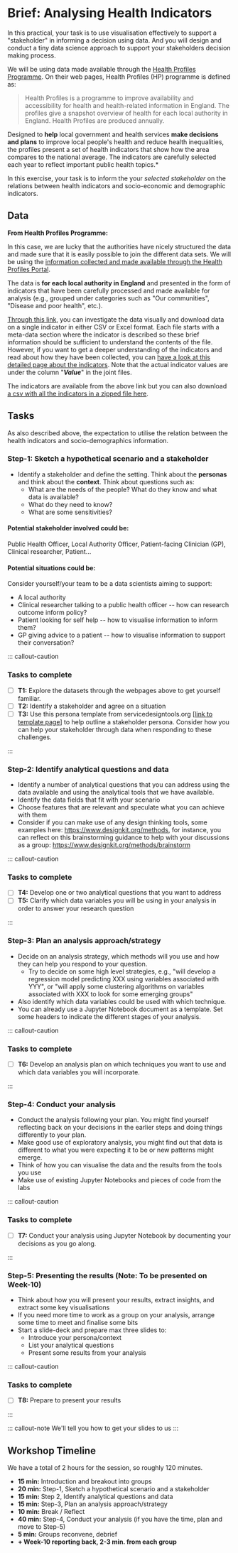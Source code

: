 # Brief: Analysing Health Indicators

In this practical, your task is to use visualisation effectively to support a "stakeholder" in informing a decision using data. And you will design and conduct a tiny data science approach to support your stakeholders decision making process.

We will be using data made available through the [Health Profiles Programme](https://fingertips.phe.org.uk/profile/health-profiles).  On their web pages, Health Profiles (HP) programme is defined as:

>  Health Profiles is a programme to improve availability and accessibility for health and health-related information in England. The profiles give a snapshot overview of health for each local authority in England. Health Profiles are produced annually.

Designed to **help** local government and health services **make decisions and plans** to improve local people's health and reduce health inequalities, the profiles present a set of health indicators that show how the area compares to the national average. The indicators are carefully selected each year to reflect important public health topics.*

In this exercise, your task is to inform the your *selected stakeholder* on the relations between health indicators and socio-economic and demographic indicators. 

## Data

**From Health Profiles Programme:**

In this case, we are lucky that the authorities have nicely structured the data and made sure that it is easily possible to join the different data sets. We will be using the [information collected and made available through the Health Profiles Portal](https://fingertips.phe.org.uk/profile/health-profiles).

The data is **for each local authority in England** and presented in the form of indicators that have been carefully processed and made available for analysis (e.g., grouped under categories such as "Our communities", "Disease and poor health", etc.).

[Through this link](https://fingertips.phe.org.uk/profile/health-profiles/data#page/0/gid/1938132696/pat/6/par/E12000004/ati/101/are/E07000032), you can investigate the data visually and download data on a single indicator in either CSV or Excel format. Each file starts with a meta-data section where the indicator is described so these brief information should be sufficient to understand the contents of the file. However, if you want to get a deeper understanding of the indicators and read about how they have been collected, you can [have a look at this detailed page about the indicators](https://fingertips.phe.org.uk/profile/public-health-outcomes-framework/supporting-information/further-info). Note that the actual indicator values are under the column "***Value***" in the joint files.

The indicators are available from the above link but you can also download [a csv with all the indicators in a zipped file here](https://moodle.warwick.ac.uk/mod/resource/view.php?id=1167665).

## Tasks

As also described above, the expectation to utilise the relation between the health indicators and socio-demographics information.

### Step-1: Sketch a hypothetical scenario and a stakeholder

- Identify a stakeholder and define the setting. Think about the **personas** and think about the **context**. Think about questions such as:
  - What are the needs of the people? What do they know and what data is available?
  - What do they need to know?
  - What are some sensitivities?

#### Potential stakeholder involved could be: 

Public Health Officer, Local Authority Officer, Patient-facing Clinician (GP), Clinical researcher,  Patient...

#### Potential situations could be:

Consider yourself/your team to be a data scientists aiming to support:

- A local authority 
- Clinical researcher talking to a public health officer -- how can research outcome inform policy?
- Patient looking for self help -- how to visualise information to inform them?
- GP giving advice to a patient -- how to visualise information to support their conversation?


::: callout-caution

### Tasks to complete

- [ ] **T1:** Explore the datasets through the webpages above to get yourself familiar.
- [ ] **T2:** Identify a stakeholder and agree on a situation
- [ ] **T3:** Use this persona template from servicedesigntools.org [[link to template page](https://servicedesigntools.org/tools/personas)] to help outline a stakeholder persona. Consider how you can help your stakeholder through data when responding to these challenges.

:::

### Step-2: Identify analytical questions and data

- Identify a number of analytical questions that you can address using the data available and using the analytical tools that we have available.
- Identify the data fields that fit with your scenario
- Choose features that are relevant and speculate what you can achieve with them
- Consider if you can make use of any design thinking tools, some examples here: https://www.designkit.org/methods, for instance, you can reflect on this brainstorming guidance to help with your discussions as a group: https://www.designkit.org/methods/brainstorm

::: callout-caution

### Tasks to complete

- [ ] **T4:** Develop one or two analytical questions that you want to address
- [ ] **T5:** Clarify which data variables you will be using in your analysis in order to answer your research question

:::

### Step-3: Plan an analysis approach/strategy

- Decide on an analysis strategy, which methods will you use and how they can help you respond to your question. 
  - Try to decide on some high level strategies, e.g., "will develop a regression model predicting XXX using variables associated with YYY", or "will apply some clustering algorithms on variables associated with XXX to look for some emerging groups"
- Also identify which data variables could be used with which technique.
- You can already use a Jupyter Notebook document as a template. Set some headers to indicate the different stages of your analysis.

::: callout-caution

### Tasks to complete

- [ ] **T6:** Develop an analysis plan on which techniques you want to use and which data variables you will incorporate.

:::

### Step-4: Conduct your analysis

- Conduct the analysis following your plan. You might find yourself reflecting back on your decisions in the earlier steps and doing things differently to your plan.
- Make good use of exploratory analysis, you might find out that data is different to what you were expecting it to be or new patterns might emerge.
- Think of how you can visualise the data and the results from the tools you use
- Make use of existing Jupyter Notebooks and pieces of code from the labs

::: callout-caution

### Tasks to complete

- [ ] **T7:** Conduct your analysis using Jupyter Notebook by documenting your decisions as you go along.

:::

### Step-5: Presenting the results (Note: To be presented on Week-10)

- Think about how you will present your results, extract insights, and extract some key visualisations 
- If you need more time to work as a group on your analysis, arrange some time to meet and finalise some bits
- Start a slide-deck and prepare max three slides to:
  - Introduce your persona/context
  - List your analytical questions
  - Present some results from your analysis

::: callout-caution

### Tasks to complete

- [ ] **T8:** Prepare to present your results

:::

::: callout-note
We'll tell you how to get your slides to us
:::

## Workshop Timeline

We have a total of 2 hours for the session, so roughly 120 minutes.

- **15 min:** Introduction and breakout into groups
- **20 min:** Step-1, Sketch a hypothetical scenario and a stakeholder
- **15 min:** Step 2, Identify analytical questions and data
- **15 min:** Step-3, Plan an analysis approach/strategy
- **10 min:** Break / Reflect
- **40 min:** Step-4, Conduct your analysis (if you have the time, plan and move to Step-5)
- **5 min:** Groups reconvene, debrief
- **+ Week-10 reporting back, 2-3 min. from each group**
